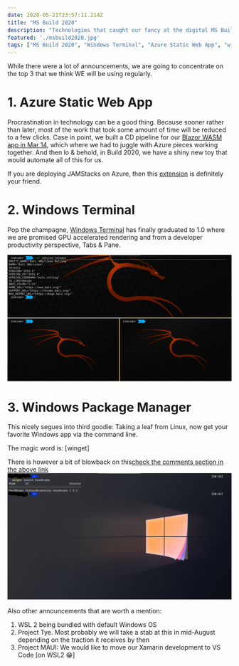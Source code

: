 ```yaml
---
date: 2020-05-21T23:57:11.214Z
title: "MS Build 2020"
description: "Technologies that caught our fancy at the digital MS Build 2020"
featured: './msbuild2020.jpg'
tags: ["MS Build 2020", "Windows Terminal", "Azure Static Web App", "winget", "WSL 2"]
---
```

<!--StartFragment-->

While there were a lot of announcements, we are going to concentrate on the top 3 that we think WE will be using regularly.

# 1. Azure Static Web App

Procrastination in technology can be a good thing. Because sooner rather than later, most of the work that took some amount of time will be reduced to a few clicks. Case in point, we built a CD pipeline for our [Blazor WASM app in Mar 14](/blog/day-2-continuous-deployment-blazor-wasm/), which where we had to juggle with Azure pieces working together. And then lo & behold, in Build 2020, we have a shiny new toy that would automate all of this for us.

If you are deploying JAMStacks on Azure, then this [extension]() is definitely your friend.

# 2. Windows Terminal

Pop the champagne, [Windows Terminal](https://devblogs.microsoft.com/commandline/windows-terminal-1-0) has finally graduated to 1.0 where we are promised GPU accelerated rendering and from a developer productivity perspective, Tabs & Pane.

![WSL2 - Kali Distro- zsh shell](./wsl2-kali-zsh.png)

# 3. Windows Package Manager

This nicely segues into third goodie: Taking a leaf from Linux, now get your favorite Windows app via the command line.

The magic word is: [winget]

There is however a bit of blowback on this[check the comments section in the above link](https://devblogs.microsoft.com/commandline/windows-package-manager-preview)
![winget search](./winget.png)

Also other announcements that are worth a mention:

1. WSL 2 being bundled with default Windows OS
2. Project Tye. Most probably we will take a stab at this in mid-August depending on the traction it receives by then
3. Project MAUI: We would like to move our Xamarin development to VS Code [on WSL2 😁]

<!--EndFragment-->